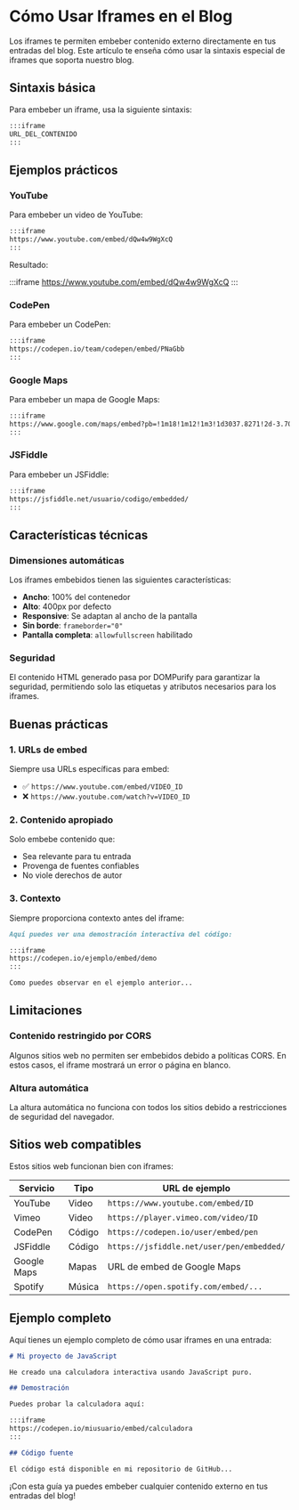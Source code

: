 # Cómo Usar Iframes en el Blog

Los iframes te permiten embeber contenido externo directamente en tus entradas del blog. Este artículo te enseña cómo usar la sintaxis especial de iframes que soporta nuestro blog.

## Sintaxis básica

Para embeber un iframe, usa la siguiente sintaxis:

```markdown
:::iframe
URL_DEL_CONTENIDO
:::
```

## Ejemplos prácticos

### YouTube

Para embeber un video de YouTube:

```markdown
:::iframe
https://www.youtube.com/embed/dQw4w9WgXcQ
:::
```

Resultado:

:::iframe
https://www.youtube.com/embed/dQw4w9WgXcQ
:::

### CodePen

Para embeber un CodePen:

```markdown
:::iframe
https://codepen.io/team/codepen/embed/PNaGbb
:::
```

### Google Maps

Para embeber un mapa de Google Maps:

```markdown
:::iframe
https://www.google.com/maps/embed?pb=!1m18!1m12!1m3!1d3037.8271!2d-3.7037902!3d40.4167754!2m3!1f0!2f0!3f0!3m2!1i1024!2i768!4f13.1!3m3!1m2!1s0x0%3A0x0!2zNDDCsDI1JzAwLjQiTiAzwrA0MicxMy42Ilc!5e0!3m2!1sen!2ses!4v1234567890123
:::
```

### JSFiddle

Para embeber un JSFiddle:

```markdown
:::iframe
https://jsfiddle.net/usuario/codigo/embedded/
:::
```

## Características técnicas

### Dimensiones automáticas

Los iframes embebidos tienen las siguientes características:

- **Ancho**: 100% del contenedor
- **Alto**: 400px por defecto
- **Responsive**: Se adaptan al ancho de la pantalla
- **Sin borde**: `frameborder="0"`
- **Pantalla completa**: `allowfullscreen` habilitado

### Seguridad

El contenido HTML generado pasa por DOMPurify para garantizar la seguridad, permitiendo solo las etiquetas y atributos necesarios para los iframes.

## Buenas prácticas

### 1. URLs de embed

Siempre usa URLs específicas para embed:

- ✅ `https://www.youtube.com/embed/VIDEO_ID`
- ❌ `https://www.youtube.com/watch?v=VIDEO_ID`

### 2. Contenido apropiado

Solo embebe contenido que:

- Sea relevante para tu entrada
- Provenga de fuentes confiables
- No viole derechos de autor

### 3. Contexto

Siempre proporciona contexto antes del iframe:

```markdown
Aquí puedes ver una demostración interactiva del código:

:::iframe
https://codepen.io/ejemplo/embed/demo
:::

Como puedes observar en el ejemplo anterior...
```

## Limitaciones

### Contenido restringido por CORS

Algunos sitios web no permiten ser embebidos debido a políticas CORS. En estos casos, el iframe mostrará un error o página en blanco.

### Altura automática

La altura automática no funciona con todos los sitios debido a restricciones de seguridad del navegador.

## Sitios web compatibles

Estos sitios web funcionan bien con iframes:

| Servicio | Tipo | URL de ejemplo |
|----------|------|----------------|
| YouTube | Video | `https://www.youtube.com/embed/ID` |
| Vimeo | Video | `https://player.vimeo.com/video/ID` |
| CodePen | Código | `https://codepen.io/user/embed/pen` |
| JSFiddle | Código | `https://jsfiddle.net/user/pen/embedded/` |
| Google Maps | Mapas | URL de embed de Google Maps |
| Spotify | Música | `https://open.spotify.com/embed/...` |

## Ejemplo completo

Aquí tienes un ejemplo completo de cómo usar iframes en una entrada:

```markdown
# Mi proyecto de JavaScript

He creado una calculadora interactiva usando JavaScript puro. 

## Demostración

Puedes probar la calculadora aquí:

:::iframe
https://codepen.io/miusuario/embed/calculadora
:::

## Código fuente

El código está disponible en mi repositorio de GitHub...
```

¡Con esta guía ya puedes embeber cualquier contenido externo en tus entradas del blog!